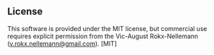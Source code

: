 ## License
This software is provided under the MIT license, but commercial use requires explicit permission from the
Vic-August Rokx-Nellemann (v.rokx.nellemann@gmail.com).
[MIT]
